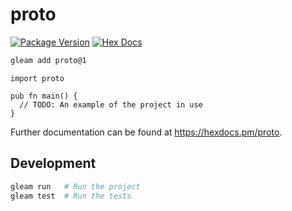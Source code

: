 # proto

[![Package Version](https://img.shields.io/hexpm/v/proto)](https://hex.pm/packages/proto)
[![Hex Docs](https://img.shields.io/badge/hex-docs-ffaff3)](https://hexdocs.pm/proto/)

```sh
gleam add proto@1
```
```gleam
import proto

pub fn main() {
  // TODO: An example of the project in use
}
```

Further documentation can be found at <https://hexdocs.pm/proto>.

## Development

```sh
gleam run   # Run the project
gleam test  # Run the tests
```
